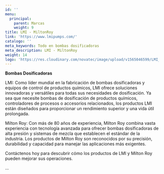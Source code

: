 ```yaml
---
id: ''
menu:
  principal:
    parent: Marcas
    weight: 9
title: LMI - MiltonRoy
link: 'https://www.lmipumps.com/'
catalogo: ''
meta_keywords: Todo en bombas dosificadoras
meta_description: LMI - MiltonRoy
weight: 14
logo: 'https://res.cloudinary.com/novatec/image/upload/v1565046599/LMI_fjwhsu.jpg'
---
```


**Bombas Dosificadoras**

LMI: Como líder mundial en la fabricación de bombas dosificadoras y equipos de control de productos químicos, LMI ofrece soluciones innovadoras y versátiles para todas sus necesidades de dosificación. Ya sea que necesite bombas de dosificación de productos químicos, controladores de procesos o accesorios relacionados, los productos LMI están diseñados para proporcionar un rendimiento superior y una vida útil prolongada.

Milton Roy: Con más de 80 años de experiencia, Milton Roy combina vasta experiencia con tecnología avanzada para ofrecer bombas dosificadoras de alta presión y sistemas de mezcla que establecen el estándar de la industria. Los productos de Milton Roy son reconocidos por su precisión, durabilidad y capacidad para manejar las aplicaciones más exigentes.

Contáctenos hoy para descubrir cómo los productos de LMI y Milton Roy pueden mejorar sus operaciones.

...

